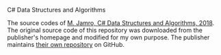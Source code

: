 C# Data Structures and Algorithms

The source codes of [M. Jamro, C# Data Structures and Algorithms, 2018](https://www.packtpub.com/product/c-data-structures-and-algorithms/9781788833738). The original source code of this repository was downloaded from the publisher's homepage and modified for my own purpose. The publisher maintains [their own repository](https://github.com/PacktPublishing/-C-8-Data-Structures-and-Algorithms) on GitHub.
